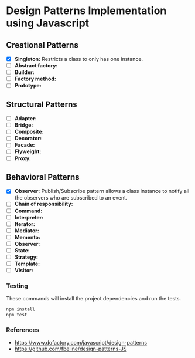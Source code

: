 # Design Patterns Implementation using Javascript

## Creational Patterns

-   [x] **Singleton:** Restricts a class to only has one instance.
-   [ ] **Abstract factory:**
-   [ ] **Builder:**
-   [ ] **Factory method:**
-   [ ] **Prototype:**

## Structural Patterns

-   [ ] **Adapter:**
-   [ ] **Bridge:**
-   [ ] **Composite:**
-   [ ] **Decorator:**
-   [ ] **Facade:**
-   [ ] **Flyweight:**
-   [ ] **Proxy:**

## Behavioral Patterns

-   [x] **Observer:** Publish/Subscribe pattern allows a class instance to notify all the observers who are subscribed to an event.
-   [ ] **Chain of responsibility:**
-   [ ] **Command:**
-   [ ] **Interpreter:**
-   [ ] **Iterator:**
-   [ ] **Mediator:**
-   [ ] **Memento:**
-   [ ] **Observer:**
-   [ ] **State:**
-   [ ] **Strategy:**
-   [ ] **Template:**
-   [ ] **Visitor:**

### Testing

These commands will install the project dependencies and run the tests.

```bash
npm install
npm test
```

### References

-   https://www.dofactory.com/javascript/design-patterns
-   https://github.com/fbeline/design-patterns-JS
